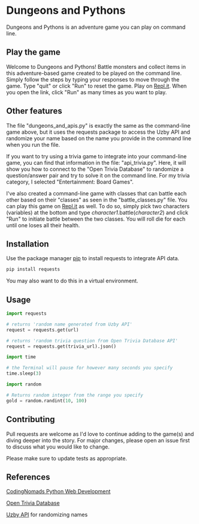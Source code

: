 # Dungeons and Pythons
Dungeons and Pythons is an adventure game you can play on command line.

## Play the game
Welcome to Dungeons and Pythons! Battle monsters and collect items in this adventure-based game created to be played on the command line. Simply follow the steps by typing your responses to move through the game. Type "quit" or click "Run" to reset the game.
Play on [Repl.it](https://replit.com/@ChrisSulva/CommandLineGame#.replit).
When you open the link, click "Run" as many times as you want to play.

## Other features

The file "dungeons_and_apis.py" is exactly the same as the command-line game above, but it uses the requests package to access the Uzby API and randomize your name based on the name you provide in the command line when you run the file.

If you want to try using a trivia game to integrate into your command-line game, you can find that information in the file: "api_trivia.py". Here, it will show you how to connect to the "Open Trivia Database" to randomize a question/answer pair and try to solve it on the command line. For my trivia category, I selected "Entertainment: Board Games".

I've also created a command-line game with classes that can battle each other based on their "classes" as seen in the "battle_classes.py" file. You can play this game on [Repl.it](https://replit.com/@ChrisSulva/CommandLineGamewithClasses#main.py) as well. To do so, simply pick two characters (variables) at the bottom and type *character1*.battle(*character2*) and click "Run" to initiate battle between the two classes. You will roll die for each until one loses all their health.

## Installation

Use the package manager [pip](https://pip.pypa.io/en/stable/) to install requests to integrate API data.

```bash
pip install requests
```
You may also want to do this in a virtual environment.

## Usage

```python
import requests

# returns 'random name generated from Uzby API'
request = requests.get(url)

# returns 'random trivia question from Open Trivia Database API'
request = requests.get(trivia_url).json()

import time

# the Terminal will pause for however many seconds you specify
time.sleep(3)

import random

# Returns random integer from the range you specify
gold = random.randint(10, 100)

```
## Contributing
Pull requests are welcome as I'd love to continue adding to the game(s) and diving deeper into the story. For major changes, please open an issue first to discuss what you would like to change.

Please make sure to update tests as appropriate.

## References
[CodingNomads Python Web Development](https://codingnomads.co/career-track/professional-python-web-development-course)

[Open Trivia Database](https://opentdb.com/)

[Uzby API](https://uzby.com/api) for randomizing names
